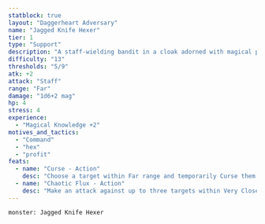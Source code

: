 ```yaml
---
statblock: true
layout: "Daggerheart Adversary"
name: "Jagged Knife Hexer"
tier: 1
type: "Support"
description: "A staff-wielding bandit in a cloak adorned with magical paraphernalia, using curses to vex their foes."
difficulty: "13"
thresholds: "5/9"
atk: +2
attack: "Staff"
range: "Far"
damage: "1d6+2 mag"
hp: 4
stress: 4
experience:
  - "Magical Knowledge +2"
motives_and_tactics:
  - "Command"
  - "hex"
  - "profit"
feats:
  - name: "Curse - Action"
    desc: "Choose a target within Far range and temporarily Curse them. While the target is Cursed, you can mark a Stress so that target rolls with Hope to make the roll be with Fear instead."
  - name: "Chaotic Flux - Action"
    desc: "Make an attack against up to three targets within Very Close range. Mark a Stress to deal 2d6+3 magic damage to targets the Hexer succeeded against."
---
```


```statblock
monster: Jagged Knife Hexer
```